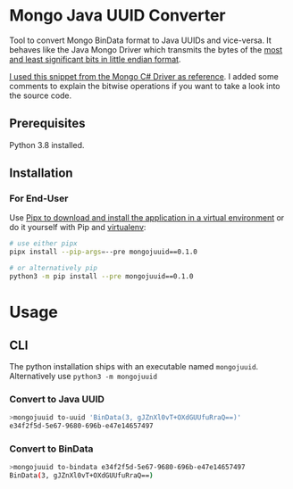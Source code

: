 # Mongo Java UUID Converter

Tool to convert Mongo BinData format to Java UUIDs and vice-versa. 
It behaves like the Java Mongo Driver which transmits the bytes of the [most and least significant bits in little endian format](https://jira.mongodb.org/browse/JAVA-403).

[I used this snippet from the Mongo C# Driver as reference](https://github.com/mongodb/mongo-csharp-driver/blob/master/uuidhelpers.js).
I added some comments to explain the bitwise operations if you want to take a look into the source code.

## Prerequisites

Python 3.8 installed.

## Installation

### For End-User

Use [Pipx to download and install the application in a virtual environment](https://github.com/pypa/pipx) or do it yourself with Pip and [virtualenv](https://virtualenvwrapper.readthedocs.io/en/latest/install.html):

```bash
# use either pipx
pipx install --pip-args=--pre mongojuuid==0.1.0

# or alternatively pip 
python3 -m pip install --pre mongojuuid==0.1.0
```

# Usage

## CLI

The python installation ships with an executable named `mongojuuid`.
Alternatively use `python3 -m mongojuuid`

### Convert to Java UUID

```bash
>mongojuuid to-uuid 'BinData(3, gJZnXl0vT+OXdGUUfuRraQ==)'
e34f2f5d-5e67-9680-696b-e47e14657497
```

### Convert to BinData

```bash
>mongojuuid to-bindata e34f2f5d-5e67-9680-696b-e47e14657497
BinData(3, gJZnXl0vT+OXdGUUfuRraQ==)
```